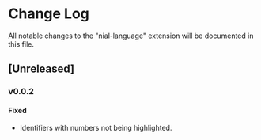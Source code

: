# Change Log

All notable changes to the "nial-language" extension will be documented in this file.

## [Unreleased]

### v0.0.2

#### Fixed

* Identifiers with numbers not being highlighted.
